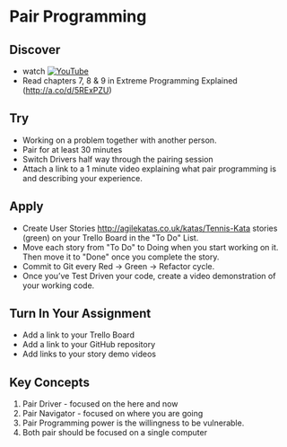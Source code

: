 # Pair Programming

## Discover
-  watch [![YouTube](https://i.ytimg.com/vi/YhV4TaZaB84/default.jpg)](https://www.youtube.com/watch?v=YhV4TaZaB84)
- Read chapters 7, 8 & 9 in Extreme Programming Explained (http://a.co/d/5RExPZU)

## Try
-  Working on a problem together with another person.
-  Pair for at least 30 minutes
-  Switch Drivers half way through the pairing session
-  Attach a link to a 1 minute video explaining what pair programming is and describing your experience.

## Apply
- Create User Stories http://agilekatas.co.uk/katas/Tennis-Kata stories (green) on your Trello Board in the "To Do" List.
- Move each story from "To Do" to Doing when you start working on it.  Then move it to "Done" once you complete the story.
- Commit to Git every Red -> Green -> Refactor cycle.
- Once you’ve Test Driven your code, create a video demonstration of your working code.

## Turn In Your Assignment
- Add a link to your Trello Board
- Add a link to your GitHub repository
- Add links to your story demo videos

## Key Concepts
1. Pair Driver - focused on the here and now
1. Pair Navigator - focused on where you are going
1. Pair Programming power is the willingness to be vulnerable.
1. Both pair should be focused on a single computer
